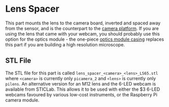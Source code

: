 # Lens Spacer
This part mounts the lens to the camera board, inverted and spaced away from the sensor, and is the counterpart to the [camera platform](./camera_platform.md).  If you are using the lens that came with your webcam, you should probably use this option for the optics module - the one-piece [optics module casing](./optics_module_casing.md) replaces this part if you are building a high resolution microscope.

## STL File
The STL file for this part is called ``lens_spacer_<camera>_<lens>_LS65.stl`` where ``<camera>`` is currently only ``picamera_2`` and ``<lens>`` is currently only ``pilens``.  An alternative version for an M12 lens and the 6-LED webcam is available from STICLab.  This allows it to be used with either the $3 6-LED webcams favoured by various low-cost instruments, or the Raspberry Pi camera module.
